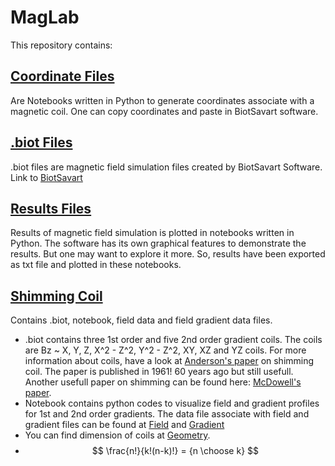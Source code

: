# MagLab
This repository contains:
## [Coordinate Files](https://github.com/Rtavakol/MagLab/tree/main/Coordinate%20Files)
Are Notebooks written in Python to generate coordinates associate with a magnetic coil. One can copy coordinates and paste in BiotSavart software.
## [.biot Files](https://github.com/Rtavakol/MagLab/tree/main/Biot%20Files)
.biot files are magnetic field simulation files created by BiotSavart Software. Link to [BiotSavart](http://www.ripplon.com/BiotSavart/)
## [Results Files](https://github.com/Rtavakol/MagLab/tree/main/Results%20Files)
Results of magnetic field simulation is plotted in notebooks written in Python. The software has its own graphical features to demonstrate the results. But one may want to explore it more. So, results have been exported as txt file and plotted in these notebooks.
## [Shimming Coil](https://github.com/Rtavakol/MagLab/tree/main/Shimming%20Coil)
Contains .biot, notebook, field data and field gradient data files. 
* .biot contains three 1st order and five 2nd order gradient coils. The coils are Bz ~ X, Y, Z, X^2 - Z^2, Y^2 - Z^2, XY, XZ and YZ coils. For more information about coils, have a look at [Anderson's paper](https://aip.scitation.org/doi/10.1063/1.1717338) on shimming coil. The paper is published in 1961! 60 years ago but still usefull. Another usefull paper on shimming can be found here: [McDowell's paper](https://www.sciencedirect.com/science/article/pii/S1090780718302337#f0010).
* Notebook contains python codes to visualize field and gradient profiles for 1st and 2nd order gradients. The data file associate with field and gradient files can be found at [Field](https://github.com/Rtavakol/MagLab/tree/main/Shimming%20Coil/Individual_Fields) and [Gradient](https://github.com/Rtavakol/MagLab/tree/main/Shimming%20Coil/Individual_Gradients)
* You can find dimension of coils at [Geometry](). 
* $$
\frac{n!}{k!(n-k)!} = {n \choose k}
$$
